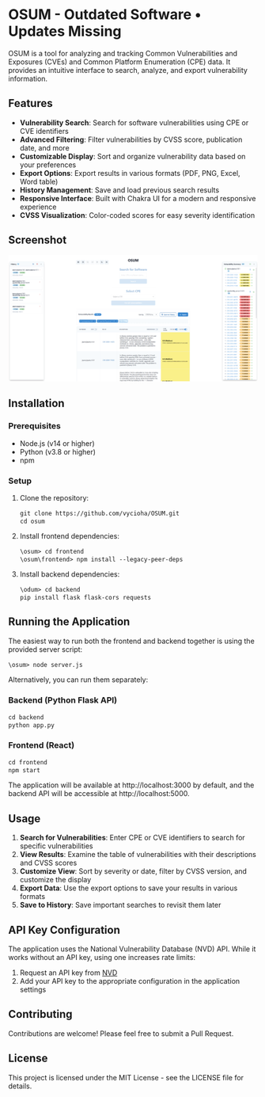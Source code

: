 # OSUM - Outdated Software • Updates Missing

OSUM is a tool for analyzing and tracking Common Vulnerabilities and Exposures (CVEs) and Common Platform Enumeration (CPE) data. It provides an intuitive interface to search, analyze, and export vulnerability information.

## Features

- **Vulnerability Search**: Search for software vulnerabilities using CPE or CVE identifiers
- **Advanced Filtering**: Filter vulnerabilities by CVSS score, publication date, and more
- **Customizable Display**: Sort and organize vulnerability data based on your preferences
- **Export Options**: Export results in various formats (PDF, PNG, Excel, Word table)
- **History Management**: Save and load previous search results
- **Responsive Interface**: Built with Chakra UI for a modern and responsive experience
- **CVSS Visualization**: Color-coded scores for easy severity identification

## Screenshot

![OSUM Application Screenshot](./Screencap.png)

## Installation

### Prerequisites

- Node.js (v14 or higher)
- Python (v3.8 or higher)
- npm

### Setup

1. Clone the repository:
   ```
   git clone https://github.com/vycioha/OSUM.git
   cd osum
   ```

2. Install frontend dependencies:
   ```
   \osum> cd frontend
   \osum\frontend> npm install --legacy-peer-deps
   ```

3. Install backend dependencies:
   ```
   \odum> cd backend
   pip install flask flask-cors requests
   ```

## Running the Application

The easiest way to run both the frontend and backend together is using the provided server script:

```
\osum> node server.js
```

Alternatively, you can run them separately:

### Backend (Python Flask API)

```
cd backend
python app.py
```

### Frontend (React)

```
cd frontend
npm start
```

The application will be available at http://localhost:3000 by default, and the backend API will be accessible at http://localhost:5000.

## Usage

1. **Search for Vulnerabilities**: Enter CPE or CVE identifiers to search for specific vulnerabilities
2. **View Results**: Examine the table of vulnerabilities with their descriptions and CVSS scores
3. **Customize View**: Sort by severity or date, filter by CVSS version, and customize the display
4. **Export Data**: Use the export options to save your results in various formats
5. **Save to History**: Save important searches to revisit them later

## API Key Configuration

The application uses the National Vulnerability Database (NVD) API. While it works without an API key, using one increases rate limits:

1. Request an API key from [NVD](https://nvd.nist.gov/developers/request-an-api-key)
2. Add your API key to the appropriate configuration in the application settings

## Contributing

Contributions are welcome! Please feel free to submit a Pull Request.

## License

This project is licensed under the MIT License - see the LICENSE file for details.
